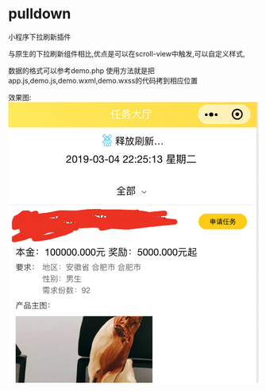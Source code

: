# pulldown
小程序下拉刷新插件

与原生的下拉刷新组件相比,优点是可以在scroll-view中触发,可以自定义样式,

数据的格式可以参考demo.php
使用方法就是把app.js,demo.js,demo.wxml,demo.wxss的代码拷到相应位置

效果图:
![image](https://github.com/ddt134/pulldown/blob/master/demo.jpg)
